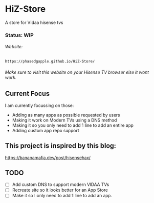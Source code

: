 # HiZ-Store
A store for Vidaa hisense tvs
### Status: WIP
###### Website:
	https://phasedgapple.github.io/HiZ-Store/
###### Make sure to visit this website on your Hisense TV browser else it wont work.

## Current Focus
I am currently focussing on those:
- Adding as many apps as possible requested by users
- Making it work on Modern TVs using a DNS method
- Making it so you only need to add 1 line to add an entire app
- Adding custom app repo support

## This project is inspired by this blog:
  https://bananamafia.dev/post/hisensehax/


## TODO
- [ ] Add custom DNS to support modern VIDAA TVs
- [ ] Recreate site so it looks better for an App Store
- [ ] Make it so I only need to add 1 line to add an app.
